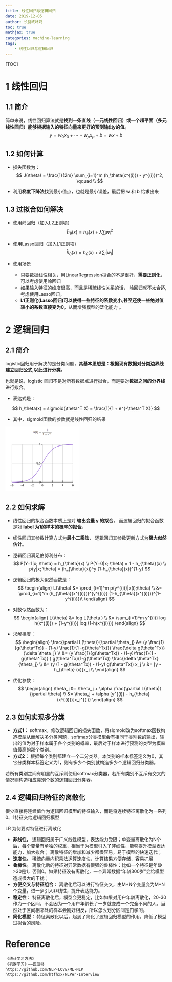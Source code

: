 ```yaml
---
title: 线性回归与逻辑回归
date: 2019-12-05
author: 长腿咚咚咚
toc: true
mathjax: true
categories: machine-learning
tags:
	- 线性回归与逻辑回归
---
```


[TOC]



# 1 线性回归

## 1.1 简介

简单来说，线性回归算法就是**找到一条直线（一元线性回归）或一个超平面（多元线性回归）能够根据输入的特征向量来更好的预测输出y的值。**
$$
y = w_0x_0 + \cdots  + w_px_p + b = wx+b
$$

## 1.2 如何计算

* 损失函数为：
  $$
  J(\theta) = \frac{1}{2m} \sum_{i=1}^m (h_\theta(x^{(i)}) - y^{(i)})^2, \qquad  \\
  $$

* 利用**梯度下降法**找到最小值点，也就是最小误差，最后把 w 和 b 给求出来

## 1.3 过拟合如何解决

* 使用岭回归（加入L2正则项）
  $$
  \hat{h}_{\theta}(x) = h_{\theta}(x) + \lambda \sum_i w_i^2
  $$

* 使用Lasso回归（加入L1正则项）
  $$
  \hat{h}_{\theta}(x) = h_{\theta}(x) + \lambda \sum_i |w_i|
  $$

* 使用场景
  * 只要数据线性相关，用LinearRegression拟合的不是很好，**需要正则化**，可以考虑使用岭回归
  * 如果输入特征的维度很高，而且是稀疏线性关系的话， 岭回归就不太合适,考虑使用Lasso回归。
  * **L1正则化(Lasso回归)可以使得一些特征的系数变小,甚至还使一些绝对值较小的系数直接变为0**，从而增强模型的泛化能力 。



# 2 逻辑回归

## 2.1 简介

logistic回归用于解决的是分类问题，**其基本思想是：根据现有数据对分类边界线建立回归公式,以此进行分类。**

也就是说，logistic 回归不是对所有数据点进行拟合，而是要对**数据之间的分界线**进行拟合。

* 表达式是：

$$
h_\theta(x) = sigmoid(\theta^T X)  = \frac{1}{1 + e^{-\theta^T X}}
$$

* 其中，sigmoid函数的参数就是线性回归的结果
  

<img src="%E7%BA%BF%E6%80%A7%E5%9B%9E%E5%BD%92%E4%B8%8E%E9%80%BB%E8%BE%91%E5%9B%9E%E5%BD%92/00630Defly1g4pvk2ctatj30cw0b63yq.jpg" alt="image" style="zoom: 50%;" />



## 2.2 如何求解

- 线性回归的拟合函数本质上是对 **输出变量 y 的拟合**， 而逻辑回归的拟合函数是对 **label 为1的样本的概率的拟合**。

- 线性回归其参数计算方式为**最小二乘法**， 逻辑回归其参数更新方式为**极大似然估计**。

- 逻辑回归满足伯努利分布：
  $$
  P(Y=1|x; \theta) = h_{\theta}(x) \\
  P(Y=0|x; \theta)  = 1 - h_{\theta}(x) \\
  p(y|x; \theta) = (h_{\theta}(x))^y (1-h_{\theta}(x))^{1-y}
  $$
  
- 逻辑回归的极大似然函数是：
  $$
  \begin{align}
  L(\theta) &= \prod_{i=1}^m p(y^{(i)}|x(i);\theta) \\ 
  &= \prod_{i=1}^m  (h_{\theta}(x^{(i)}))^{y^{(i)}} (1-h_{\theta}(x^{(i)}))^{1-y^{(i)}}\\
  \end{align}
  $$

- 对数似然函数为：
  $$
  \begin{align}
  L(\theta) &= log L(\theta ) \\
  &= \sum_{i=1}^m y^{(i)} log h(x^{(i)}) + (1-y^{(i)}) log (1-h(x^{(i)}))
  \end{align}
  $$
  

* 求解梯度：
  $$
  \begin{align}
  \frac{\partial L(\theta)}{\partial \theta_j} &= (y \frac{1}{g(\theta^Tx)} - (1-y) \frac{1}{1 -g(\theta^Tx)}) \frac{\delta g(\theta^Tx)}{\delta \theta_j} \\
  &= (y \frac{1}{g(\theta^Tx)} - (1-y)\frac{1}{1 -g(\theta^Tx)} ) g(\theta^Tx)(1-g(\theta^Tx)) \frac{\delta \theta^Tx}{\theta_j} \\
  &= (y (1 - g(\theta^Tx)) - (1-y) g(\theta^Tx)) x_j \\
  &= [y - h_{\theta} (x)]x_j \\
  \end{align}
  $$

* 优化参数：
  $$
  \begin{align}
  \theta_j &= \theta_j + \alpha \frac{\partial L(\theta)}{\partial \theta} \\
  &= \theta_j + \alpha [y^{(i)} - h_{\theta} (x^{(i)})]x_j^{(i)}   
  \end{align}
  $$
  

## 2.3 如何实现多分类

- **方式1：** softmax。修改逻辑回归的损失函数，将sigmoid改为softmax函数构造模型从而解决多分类问题，softmax分类模型会有相同于类别数的输出，输出的值为对于样本属于各个类别的概率，最后对于样本进行预测的类型为概率值最高的那个类别。
- **方式2：** 根据每个类别都建立一个二分类器。本类别的样本标签定义为0，其它分类样本标签定义为1，则有多少个类别就构造多少个逻辑回归分类器。

若所有类别之间有明显的互斥则使用softmax分类器，若所有类别不互斥有交叉的情况则构造相应类别个数的逻辑回归分类器。



## 2.4 逻辑回归特征的离散化

很少直接将连续值作为逻辑回归模型的特征输入，而是将连续特征离散化为一系列0、1特征交给逻辑回归模型

LR 为何要对特征进行离散化

- **非线性。** 逻辑回归属于广义线性模型，表达能力受限；单变量离散化为N个后，每个变量有单独的权重，相当于为模型引入了非线性，能够提升模型表达能力，加大拟合； 离散特征的增加和减少都很容易，易于模型的快速迭代； 
- **速度快。** 稀疏向量内积乘法运算速度快，计算结果方便存储，容易扩展
- **鲁棒性。** 离散化后的特征对异常数据有很强的鲁棒性：比如一个特征是年龄>30是1，否则0。如果特征没有离散化，一个异常数据“年龄300岁”会给模型造成很大的干扰；
- **方便交叉与特征组合**： 离散化后可以进行特征交叉，由M+N个变量变为M*N个变量，进一步引入非线性，提升表达能力。
- **稳定性：** 特征离散化后，模型会更稳定，比如如果对用户年龄离散化，20-30作为一个区间，不会因为一个用户年龄长了一岁就变成一个完全不同的人。当然处于区间相邻处的样本会刚好相反，所以怎么划分区间是门学问。
- **简化模型：** 特征离散化以后，起到了简化了逻辑回归模型的作用，降低了模型过拟合的风险。









# Reference

```
《统计学习方法》
《机器学习》——西瓜书
https://github.com/NLP-LOVE/ML-NLP
https://github.com/htfhxx/NLPer-Interview
```









